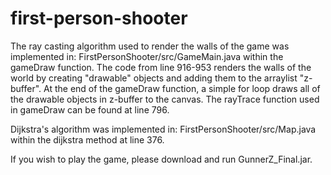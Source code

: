 # first-person-shooter
The ray casting algorithm used to render the walls of the game was implemented in: FirstPersonShooter/src/GameMain.java within the gameDraw function. The code from line 916-953 renders the walls of the world by creating "drawable" objects and adding them to the arraylist "z-buffer". At the end of the gameDraw function, a simple for loop draws all of the drawable objects in z-buffer to the canvas. The rayTrace function used in gameDraw can be found at line 796.

Dijkstra's algorithm was implemented in: FirstPersonShooter/src/Map.java within the dijkstra method at line 376.

If you wish to play the game, please download and run GunnerZ_Final.jar.
